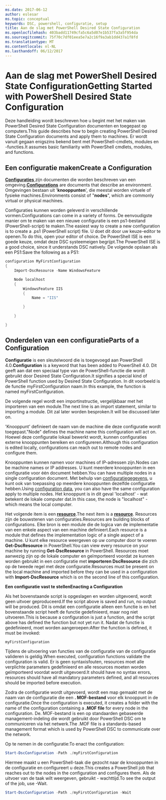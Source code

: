 ```yaml
---
ms.date: 2017-06-12
author: eslesar
ms.topic: conceptual
keywords: DSC, powershell, configuratie, setup
title: Aan de slag met PowerShell Desired State Configuration
ms.openlocfilehash: 403badd11749cfa5c6a5d07e1b537fa3a5f954da
ms.sourcegitcommit: 75f70c7df01eea5e7a2c16f9a3ab1dd437a1f8fd
ms.translationtype: MT
ms.contentlocale: nl-NL
ms.lasthandoff: 06/12/2017
---
```

# <a name="getting-started-with-powershell-desired-state-configuration"></a><span data-ttu-id="639b8-103">Aan de slag met PowerShell Desired State Configuration</span><span class="sxs-lookup"><span data-stu-id="639b8-103">Getting Started with PowerShell Desired State Configuration</span></span> #

<span data-ttu-id="639b8-104">Deze handleiding wordt beschreven hoe u begint met het maken van PowerShell Desired State Configuration documenten en toegepast op computers.</span><span class="sxs-lookup"><span data-stu-id="639b8-104">This guide describes how to begin creating PowerShell Desired State Configuration documents and apply them to machines.</span></span> <span data-ttu-id="639b8-105">Er wordt vanuit gegaan enigszins bekend bent met PowerShell-cmdlets, modules en -functies.</span><span class="sxs-lookup"><span data-stu-id="639b8-105">It assumes basic familiarity with PowerShell cmdlets, modules, and functions.</span></span> 


## <a name="create-a-configuration"></a><span data-ttu-id="639b8-106">Een configuratie maken</span><span class="sxs-lookup"><span data-stu-id="639b8-106">Create a Configuration</span></span> ##

<span data-ttu-id="639b8-107">[**Configuraties** ](https://msdn.microsoft.com/en-us/powershell/dsc/configurations) zijn documenten die worden beschreven van een omgeving.</span><span class="sxs-lookup"><span data-stu-id="639b8-107">[**Configurations**](https://msdn.microsoft.com/en-us/powershell/dsc/configurations) are documents that describe an environment.</span></span> <span data-ttu-id="639b8-108">Omgevingen bestaan uit '**knooppunten**', die meestal worden virtuele of fysieke machines.</span><span class="sxs-lookup"><span data-stu-id="639b8-108">Environments consist of "**nodes**", which are commonly virtual or physical machines.</span></span> 

<span data-ttu-id="639b8-109">Configuraties kunnen worden geleverd in verschillende vormen.</span><span class="sxs-lookup"><span data-stu-id="639b8-109">Configurations can come in a variety of forms.</span></span> <span data-ttu-id="639b8-110">De eenvoudigste manier om te maken van een nieuwe configuratie is een ps1-bestand (PowerShell-script) te maken.</span><span class="sxs-lookup"><span data-stu-id="639b8-110">The easiest way to create a new configuration is to create a .ps1 (PowerShell script) file.</span></span> <span data-ttu-id="639b8-111">U doet dit door uw keuze-editor te openen.</span><span class="sxs-lookup"><span data-stu-id="639b8-111">To do this, open your editor of choice.</span></span> <span data-ttu-id="639b8-112">De PowerShell ISE is een goede keuze, omdat deze DSC systeemeigen begrijpt.</span><span class="sxs-lookup"><span data-stu-id="639b8-112">The PowerShell ISE is a good choice, since it understands DSC natively.</span></span> <span data-ttu-id="639b8-113">De volgende opslaan als een PS1:</span><span class="sxs-lookup"><span data-stu-id="639b8-113">Save the following as a PS1:</span></span>

```powershell
configuration MyFirstConfiguration
{
    Import-DscResource -Name WindowsFeature

    Node localhost
    {
        WindowsFeature IIS
        {
            Name = "IIS"

        }
        
    }

}
```
## <a name="parts-of-a-configuration"></a><span data-ttu-id="639b8-114">Onderdelen van een configuratie</span><span class="sxs-lookup"><span data-stu-id="639b8-114">Parts of a Configuration</span></span> ##
<span data-ttu-id="639b8-115">**Configuratie** is een sleutelwoord die is toegevoegd aan PowerShell 4.0.</span><span class="sxs-lookup"><span data-stu-id="639b8-115">**Configuration** is a keyword that has been added to PowerShell 4.0.</span></span> <span data-ttu-id="639b8-116">Dit geeft aan dat een speciaal type van de PowerShell-functie die wordt gebruikt door Desired State Configuration.</span><span class="sxs-lookup"><span data-stu-id="639b8-116">It signifies a special kind of PowerShell function used by Desired State Configuration.</span></span> <span data-ttu-id="639b8-117">In dit voorbeeld is de functie myFirstConfiguration naam.</span><span class="sxs-lookup"><span data-stu-id="639b8-117">In this example, the function is named myFirstConfiguration.</span></span> 

<span data-ttu-id="639b8-118">De volgende regel wordt een importinstructie, vergelijkbaar met het importeren van een module.</span><span class="sxs-lookup"><span data-stu-id="639b8-118">The next line is an import statement, similar to importing a module.</span></span> <span data-ttu-id="639b8-119">Dit zal later worden besproken.</span><span class="sxs-lookup"><span data-stu-id="639b8-119">It will be discussed later on.</span></span>

<span data-ttu-id="639b8-120">'Knooppunt' definieert de naam van de machine die deze configuratie wordt toegepast.</span><span class="sxs-lookup"><span data-stu-id="639b8-120">"Node" defines the machine name this configuration will act on.</span></span> <span data-ttu-id="639b8-121">Hoewel deze configuratie lokaal bewerkt wordt, kunnen configuraties externe knooppunten bereiken en configureren.</span><span class="sxs-lookup"><span data-stu-id="639b8-121">Although this configuration is edited locally, configurations can reach out to remote nodes and configure them.</span></span> 

<span data-ttu-id="639b8-122">Knooppunten kunnen namen voor machines of IP-adressen zijn.</span><span class="sxs-lookup"><span data-stu-id="639b8-122">Nodes can be machine names or IP addresses.</span></span> <span data-ttu-id="639b8-123">U kunt meerdere knooppunten in een configuratie voor één document hebben.</span><span class="sxs-lookup"><span data-stu-id="639b8-123">You can have multiple nodes in a single configuration document.</span></span> <span data-ttu-id="639b8-124">Met behulp van [configuratiegegevens](https://msdn.microsoft.com/en-us/powershell/dsc/configdata), u kunt ook van toepassing op meerdere knooppunten dezelfde configuratie hebben.</span><span class="sxs-lookup"><span data-stu-id="639b8-124">Using [configuration data](https://msdn.microsoft.com/en-us/powershell/dsc/configdata), you can also have the same configuration apply to multiple nodes.</span></span> <span data-ttu-id="639b8-125">Het knooppunt is in dit geval 'localhost' - wat betekent de lokale computer dat.</span><span class="sxs-lookup"><span data-stu-id="639b8-125">In this case, the node is "localhost" - which means the local computer.</span></span> 

<span data-ttu-id="639b8-126">Het volgende item is een [ **resource**](https://msdn.microsoft.com/en-us/powershell/dsc/resources).</span><span class="sxs-lookup"><span data-stu-id="639b8-126">The next item is a [**resource**](https://msdn.microsoft.com/en-us/powershell/dsc/resources).</span></span> <span data-ttu-id="639b8-127">Resources zijn de bouwstenen van configuraties.</span><span class="sxs-lookup"><span data-stu-id="639b8-127">Resources are building blocks of configurations.</span></span> <span data-ttu-id="639b8-128">Elke bron is een module die de logica van de implementatie van een enkele aspect van een machine definieert.</span><span class="sxs-lookup"><span data-stu-id="639b8-128">Each resource is a module that defines the implementation logic of a single aspect of a machine.</span></span> <span data-ttu-id="639b8-129">U kunt elke resource weergeven op uw computer door te voeren **Get-DscResource** in PowerShell.</span><span class="sxs-lookup"><span data-stu-id="639b8-129">You can view every resource on your machine by running **Get-DscResource** in PowerShell.</span></span> <span data-ttu-id="639b8-130">Resources moet aanwezig zijn op de lokale computer en geïmporteerd voordat ze kunnen worden gebruikt in een configuratie met **importeren DscResource** die zich op de tweede regel met deze configuratie.</span><span class="sxs-lookup"><span data-stu-id="639b8-130">Resources must be present on the local machine and imported before they can be used in a configuration with **Import-DscResource** which is on the second line of this configuration.</span></span> 

<span data-ttu-id="639b8-131">**Een configuratie vast te stellen**</span><span class="sxs-lookup"><span data-stu-id="639b8-131">**Enacting a Configuration**</span></span>

<span data-ttu-id="639b8-132">Als het bovenstaande script is opgeslagen en worden uitgevoerd, wordt geen uitvoer geproduceerd.</span><span class="sxs-lookup"><span data-stu-id="639b8-132">If the script above is saved and run, no output will be produced.</span></span> <span data-ttu-id="639b8-133">Dit is omdat een configuratie alleen een functie is en het bovenstaande script heeft de functie gedefinieerd, maar nog niet uitvoeren.</span><span class="sxs-lookup"><span data-stu-id="639b8-133">This is because a configuration is just a function, and the script above has defined the function but not yet run it.</span></span> <span data-ttu-id="639b8-134">Nadat de functie is gedefinieerd, moet worden aangeroepen:</span><span class="sxs-lookup"><span data-stu-id="639b8-134">After the function is defined, it must be invoked:</span></span>
```powershell
myFirstConfiguration
```

<span data-ttu-id="639b8-135">Tijdens de uitvoering van functies van de configuratie van de configuratie valideren is geldig.</span><span class="sxs-lookup"><span data-stu-id="639b8-135">When executed, configuration functions validate the configuration is valid.</span></span> <span data-ttu-id="639b8-136">Er is geen syntaxisfouten, resources moet alle verplichte parameters gedefinieerd en alle resources moeten worden geïmporteerd voordat wordt uitgevoerd.</span><span class="sxs-lookup"><span data-stu-id="639b8-136">It should have no syntax errors, resources should have all mandatory parameters defined, and all resources should be imported before execution.</span></span>

<span data-ttu-id="639b8-137">Zodra de configuratie wordt uitgevoerd, wordt een map gemaakt met de naam van de configuratie die een **. MOF-bestand** voor elk knooppunt in de configuratie.</span><span class="sxs-lookup"><span data-stu-id="639b8-137">Once the configuration is executed, it creates a folder with the name of the configuration containing a **.MOF file** for every node in the configuration.</span></span> <span data-ttu-id="639b8-138">De. MOF-bestand is een op standaarden gebaseerde management-indeling die wordt gebruikt door PowerShell DSC om te communiceren via het netwerk.</span><span class="sxs-lookup"><span data-stu-id="639b8-138">The .MOF file is a standards-based management format which is used by PowerShell DSC to communicate over the network.</span></span>

<span data-ttu-id="639b8-139">Op te nemen in de configuratie:</span><span class="sxs-lookup"><span data-stu-id="639b8-139">To enact the configuration:</span></span>
```powershell
Start-DscConfiguration -Path ./myFirstConfiguration
```
<span data-ttu-id="639b8-140">Hiermee maakt u een PowerShell-taak die gezocht naar de knooppunten in de configuratie en configureert u deze.</span><span class="sxs-lookup"><span data-stu-id="639b8-140">This creates a PowerShell job that reaches out to the nodes in the configuration and configures them.</span></span> <span data-ttu-id="639b8-141">Als de uitvoer van de taak wilt weergeven, gebruikt - wachttijd.</span><span class="sxs-lookup"><span data-stu-id="639b8-141">To see the output of the job, use -Wait.</span></span> 
```powershell
Start-DscConfiguration -Path ./myFirstConfiguration -Wait
```

